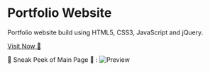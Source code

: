 # Portfolio Website

Portfolio website build using HTML5, CSS3, JavaScript and jQuery.

[Visit Now 🚀](https://prateekrajput.vercel.app/)

📌 Sneak Peek of Main Page 🙈 :
![Preview](https://github.com/prateekrajput08/Portfolio/assets/144830423/19e52281-d851-4ed7-a298-b2e56a17b003)
